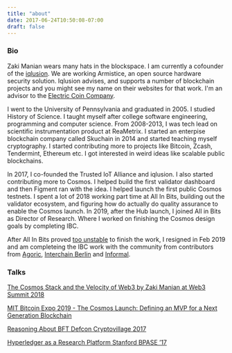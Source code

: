 ```yaml
---
title: "about"
date: 2017-06-24T10:50:08-07:00
draft: false
---
```


### Bio

Zaki Manian wears many hats in the blockspace. I am currently a cofounder of the [iqlusion](https://iqlusion.io). We are working Armistice, an open source hardware security solution. Iqlusion advises, and supports a number of blockchain projects and you might see my name on their websites for that work. I'm an advisor to the [Electric Coin Company](https://electriccoin.co/).

I went to the University of Pennsylvania and graduated in 2005. I studied History of Science. I taught myself after college software engineering, programming and computer science. From 2008-2013, I was tech lead on scientific instrumentation product at ReaMetrix. I started an enterpise blockchain company called Skuchain in 2014 and started teaching myself cryptography. I started contributing more to projects like Bitcoin, Zcash, Tendermint, Ethereum etc. I got interested in weird ideas like scalable public blockchains.

In 2017, I co-founded the Trusted IoT Alliance and iqlusion.  I also started contributing more to Cosmos. I helped build the first validator dashboard and then Figment ran with the idea. I helped launch the first public Cosmos testnets. I spent a lot of 2018 working part time at All In Bits, building out the validator ecosystem, and figuring how do actually do quality assurance to enable the Cosmos launch. In 2019, after the Hub launch, I joined All in Bits as Director of Research. Where I worked on finishing the Cosmos design goals by completing IBC.

After All In Bits proved [too unstable](https://twitter.com/zmanian/status/1224384772677390336?lang=en) to finish the work, I resigned in Feb 2019 and am completeing the IBC work with the community from contributors from [Agoric](https://agoric.com/), [Interchain Berlin](https://interchain.berlin) and [Informal](https://informal.systems).



### Talks

[The Cosmos Stack and the Velocity of Web3 by Zaki Manian at Web3 Summit 2018](https://www.youtube.com/watch?v=BO8ZSAfh0Jo)

[MIT Bitcoin Expo 2019 - The Cosmos Launch: Defining an MVP for a Next Generation Blockchain](https://www.youtube.com/watch?v=xqopwqXyURw)

[Reasoning About BFT Defcon Cryptovillage 2017](https://zmanian.github.io/ReasoningAboutBFT/)

[Hyperledger as a Research Platform Stanford BPASE ’17](https://www.youtube.com/watch?v=X65hV4mkulM&feature=youtu.be)